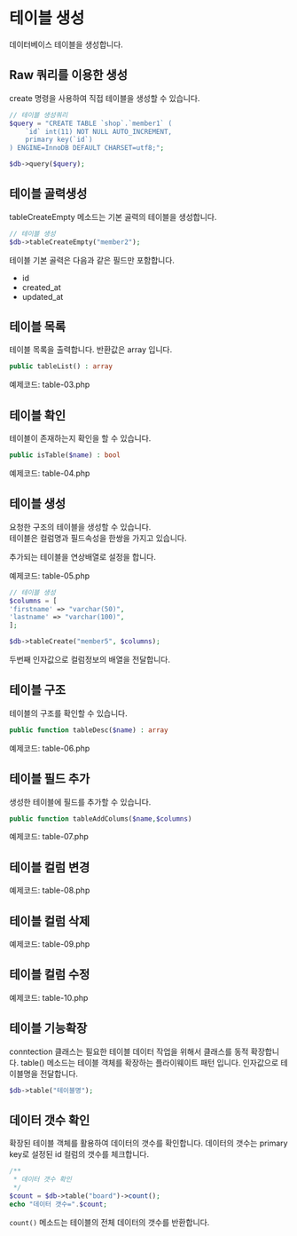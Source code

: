 # 테이블 생성
데이터베이스 테이블을 생성합니다.

## Raw 쿼리를 이용한 생성
create 명령을 사용하여 직접 테이블을 생성할 수 있습니다.

```php
// 테이블 생성쿼리
$query = "CREATE TABLE `shop`.`member1` (
    `id` int(11) NOT NULL AUTO_INCREMENT,
    primary key(`id`)
) ENGINE=InnoDB DEFAULT CHARSET=utf8;";

$db->query($query); 
```

## 테이블 골력생성

tableCreateEmpty 메소드는 기본 골력의 테이블을 생성합니다.  

```php
// 테이블 생성
$db->tableCreateEmpty("member2");
```

테이블 기본 골력은 다음과 같은 필드만 포함합니다.
* id
* created_at
* updated_at

## 테이블 목록
테이블 목록을 출력합니다. 반환값은 array 입니다.

```php
public tableList() : array
```

예제코드: table-03.php

## 테이블 확인

테이블이 존재하는지 확인을 할 수 있습니다.

```php
public isTable($name) : bool
```

예제코드: table-04.php

## 테이블 생성
요청한 구조의 테이블을 생성할 수 있습니다.  
테이블은 컬럼명과 필드속성을 한쌍을 가지고 있습니다.  

추가되는 테이블을 연상배열로 설정을 합니다.

예제코드: table-05.php

```php
// 테이블 생성
$columns = [
'firstname' => "varchar(50)",
'lastname' => "varchar(100)",
];

$db->tableCreate("member5", $columns);
```

두번째 인자값으로 컬럼정보의 배열을 전달합니다. 

## 테이블 구조
테이블의 구조를 확인할 수 있습니다.

```php
public function tableDesc($name) : array
```

예제코드: table-06.php

## 테이블 필드 추가
생성한 테이블에 필드를 추가할 수 있습니다.

```php
public function tableAddColums($name,$columns)
```

예제코드: table-07.php

## 테이블 컬럼 변경

예제코드: table-08.php

## 테이블 컬럼 삭제

예제코드: table-09.php

## 테이블 컬럼 수정

예제코드: table-10.php



## 테이블 기능확장
conntection 클래스는 필요한 테이블 데이터 작업을 위해서 클래스를 동적 확장합니다.
table() 메소드는 테이블 객체를 확장하는 플라이웨이트 패턴 입니다. 인자값으로 테이블명을 전달합니다.

```php
$db->table("테이블명");
```

## 데이터 갯수 확인
확장된 테이블 객체를 활용하여 데이터의 갯수를 확인합니다. 데이터의 갯수는 primary key로 설정된 id 컬럼의 갯수를 체크합니다.

```php
/**
 * 데이터 갯수 확인
 */
$count = $db->table("board")->count();
echo "데이터 갯수=".$count;
```

`count()` 메소드는 테이블의 전체 데이터의 갯수를 반환합니다. 



